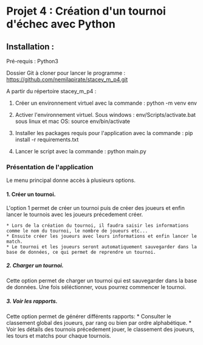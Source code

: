 # Projet 4 : Création d'un tournoi d'échec avec Python

## Installation : 

Pré-requis : Python3

Dossier Git à cloner pour lancer le programme : 
    https://github.com/nemilapirate/stacey_m_p4.git

A partir du répertoire stacey_m_p4 : 
1) Créer un environnement virtuel avec la commande : python -m venv env

2) Activer l'environnement virtuel.
    Sous windows : 
        env/Scripts/activate.bat
    sous linux et mac OS:
        source env/bin/activate

3) Installer les packages requis pour l'application avec la commande :
    pip install -r requirements.txt

4) Lancer le script avec la commande : 
    python main.py

### Présentation de l'application

Le menu principal donne accès à plusieurs options.

#### 1. Créer un tournoi.
L'option 1 permet de créer un tournoi puis de créer des joueurs et enfin lancer le tournois avec les joueurs précedement créer.

    * Lors de la création du tournoi, il faudra saisir les informations comme le nom du tournoi, le nombre de joueurs etc...
    * Ensuite créer les joueurs avec leurs informations et enfin lancer le match.
    * Le tournoi et les joueurs seront automatiquement sauvegarder dans la base de données, ce qui permet de reprendre un tournoi.

##### 2. Charger un tournoi.
Cette option permet de charger un tournoi qui est sauvegarder dans la base de données.
Une fois séléctionner, vous pourrez commencer le tournoi.

##### 3. Voir les rapports.
Cette option permet de générer différents rapports:
    * Consulter le classement global des joueurs, par rang ou bien par ordre alphabétique.
    * Voir les détails des tournois précedement jouer, le classement des joueurs, les tours et matchs pour chaque tournois.
